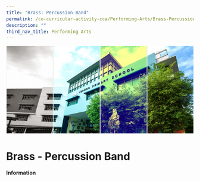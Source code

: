 ```yaml
---
title: "Brass: Percussion Band"
permalink: /co-curricular-activity-cca/Performing-Arts/Brass-Percussion-Band/
description: ""
third_nav_title: Performing Arts
---
```

![](/images/Banner.png)

Brass - Percussion Band
=======================

<b>Information</b>
